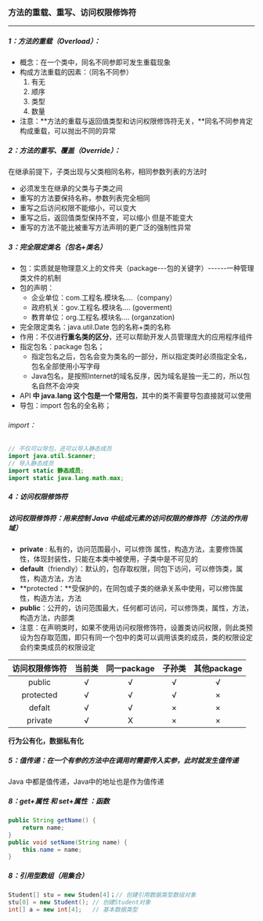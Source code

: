 ### 方法的重载、重写、访问权限修饰符

------

##### 1：方法的重载（Overload）：

- 概念：在一个类中，同名不同参即可发生重载现象
- 构成方法重载的因素：（同名不同参）
  1. 有无
  2. 顺序
  3. 类型
  4. 数量
- 注意：**方法的重载与返回值类型和访问权限修饰符无关，**同名不同参肯定构成重载，可以抛出不同的异常

##### 2：方法的重写、覆盖（Override）：

在继承前提下，子类出现与父类相同名称，相同参数列表的方法时

- 必须发生在继承的父类与子类之间
- 重写的方法要保持名称，参数列表完全相同
- 重写之后访问权限不能缩小，可以变大
- 重写之后，返回值类型保持不变，可以缩小  但是不能变大
- 重写的方法不能比被重写方法声明的更广泛的强制性异常

##### 3：完全限定类名（包名+类名）

- 包：实质就是物理意义上的文件夹（package---包的关键字）------一种管理类文件的机制
- 包的声明：
  - 企业单位：com.工程名.模块名....（company）
  - 政府机关：gov.工程名.模块名….   (goverment)
  - 教育单位：org.工程名.模块名….    (organzation)
- 完全限定类名：java.util.Date   包的名称+类的名称
- 作用：不仅进**行重名类的区分**，还可以帮助开发人员管理庞大的应用程序组件
- 指定包名：package  包名；
  - 指定包名之后，包名会变为类名的一部分，所以指定类时必须指定全名，包名全部使用小写字母
  - Java包名，是按照Internet的域名反序，因为域名是独一无二的，所以包名自然不会冲突
- API **中 java.lang 这个包是一个常用包**，其中的类不需要导包直接就可以使用
- 导包：import 包名的全名称；

###### import：

```java
// 不仅可以导包，还可以导入静态成员
import java.util.Scanner;
// 导入静态成员
import static 静态成员;
import static java.lang.math.max;
```

##### 4：访问权限修饰符

##### 访问权限修饰符：用来控制 Java 中组成元素的访问权限的修饰符（方法的作用域）

- **private** : 私有的，访问范围最小，可以修饰  属性，构造方法，主要修饰属性，体现封装性，只能在本类中被使用，子类中是不可见的
- **default**（friendly）：默认的，包存取权限，同包下访问，可以修饰类，属性，构造方法，方法
- **protected：**受保护的，在同包或子类的继承关系中使用，可以修饰属性，构造方法，方法
- **public**：公开的，访问范围最大，任何都可访问，可以修饰类，属性，方法，构造方法，内部类
- 注意：在声明类时，如果不使用访问权限修饰符，设置类访问权限，则此类预设为包存取范围，即只有同一个包中的类可以调用该类的成员，类的权限设定会约束类成员的权限设定	

| 访问权限修饰符 | 当前类 | 同一package | 子孙类 | 其他package |
| :------------: | :----: | :---------: | :----: | :---------: |
|     public     |   √    |      √      |   √    |      √      |
|   protected    |   √    |      √      |   √    |      ×      |
|     defalt     |   √    |      √      |   ×    |      ×      |
|    private     |   √    |      X      |   ×    |      ×      |

**行为公有化，数据私有化**

##### 5：值传递：在一个有参的方法中在调用时需要传入实参，此时就发生值传递

Java 中都是值传递，Java中的地址也是作为值传递

##### 8：get+属性 和 set+属性 ：函数

```java
public String getName() {
	return name;
}
public void setName(String name) {
	this.name = name;
}
```

##### 8：引用型数组（用集合）

```java
Student[] stu = new Studen[4]；// 创建引用数据类型数组对象
stu[0] = new Student();	// 创建Student对象
int[] a = new int[4];	// 基本数据类型
```



